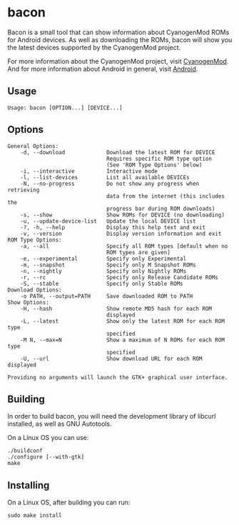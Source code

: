 bacon
=====
Bacon is a small tool that can show information about CyanogenMod ROMs for
Android devices. As well as downloading the ROMs, bacon will show you the
latest devices supported by the CyanogenMod project.

For more information about the CyanogenMod project, visit [CyanogenMod](http://www.cyanogenmod.org/).
And for more information about Android in general, visit [Android](http://www.android.com/).

Usage
-----
    Usage: bacon [OPTION...] [DEVICE...]

Options
-------
    General Options:
        -d, --download             Download the latest ROM for DEVICE
                                   Requires specific ROM type option
                                   (See 'ROM Type Options' below)
        -i, --interactive          Interactive mode
        -l, --list-devices         List all available DEVICEs
        -N, --no-progress          Do not show any progress when retrieving
                                   data from the internet (this includes the
                                   progress bar during ROM downloads)
        -s, --show                 Show ROMs for DEVICE (no downloading)
        -u, --update-device-list   Update the local DEVICE list
        -?, -h, --help             Display this help text and exit
        -v, --version              Display version information and exit
    ROM Type Options:
        -a, --all                  Specify all ROM types [default when no
                                   ROM types are given]
        -e, --experimental         Specify only Experimental
        -m, --snapshot             Specify only M Snapshot ROMs
        -n, --nightly              Specify only Nightly ROMs
        -r, --rc                   Specify only Release Candidate ROMs
        -S, --stable               Specify only Stable ROMs
    Download Options:
        -o PATH, --output=PATH     Save downloaded ROM to PATH
    Show Options:
        -H, --hash                 Show remote MD5 hash for each ROM
                                   displayed
        -L, --latest               Show only the latest ROM for each ROM type
                                   specified
        -M N, --max=N              Show a maximum of N ROMs for each ROM type
                                   specified
        -U, --url                  Show download URL for each ROM displayed

    Providing no arguments will launch the GTK+ graphical user interface.

Building
--------
In order to build bacon, you will need the development library of libcurl
installed, as well as GNU Autotools.

On a Linux OS you can use:

    ./buildconf
    ./configure [--with-gtk]
    make

Installing
----------
On a Linux OS, after building you can run:

    sudo make install
